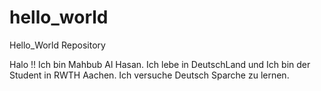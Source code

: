 # hello_world
Hello_World Repository

Halo !! Ich bin Mahbub Al Hasan. Ich lebe in DeutschLand und Ich bin der Student in RWTH Aachen. Ich versuche Deutsch Sparche zu lernen.
